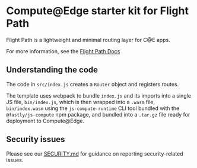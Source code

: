 # Compute@Edge starter kit for Flight Path

Flight Path is a lightweight and minimal routing layer for C@E apps. 

For more information, see the [Flight Path Docs](https://flight-path.edgecompute.app/)
## Understanding the code

The code in `src/index.js` creates a `Router` object and registers routes.

The template uses webpack to bundle `index.js` and its imports into a single JS file, `bin/index.js`, which is then wrapped into a `.wasm` file, `bin/index.wasm` using the `js-compute-runtime` CLI tool bundled with the `@fastly/js-compute` npm package, and bundled into a `.tar.gz` file ready for deployment to Compute@Edge.

## Security issues

Please see our [SECURITY.md](SECURITY.md) for guidance on reporting security-related issues.
